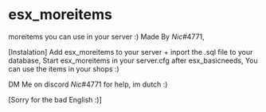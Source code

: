 # esx_moreitems
moreitems you can use in your server :)
Made By _Nic_#4771,

[Instalation]
Add esx_moreitems to your server + inport the .sql file to your database,
Start esx_moreitems in your server.cfg after esx_basicneeds,
You can use the items in your shops :)

DM Me on discord  _Nic_#4771  for help, im dutch :)

[Sorry for the bad English :)]